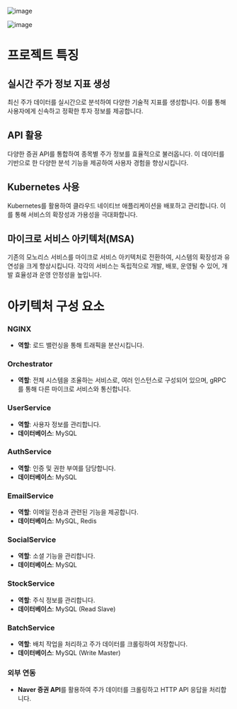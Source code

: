 ![image](https://github.com/user-attachments/assets/d959759f-bd80-4182-ab76-739423653e77)

![image](https://github.com/user-attachments/assets/b37b8dda-5374-46e3-8a6a-2c491eaf1504)


# 프로젝트 특징

## **실시간 주가 정보 지표 생성**
최신 주가 데이터를 실시간으로 분석하여 다양한 기술적 지표를 생성합니다. 이를 통해 사용자에게 신속하고 정확한 투자 정보를 제공합니다.

## **API 활용**
다양한 증권 API를 통합하여 종목별 주가 정보를 효율적으로 불러옵니다. 이 데이터를 기반으로 한 다양한 분석 기능을 제공하여 사용자 경험을 향상시킵니다.

## **Kubernetes 사용**
Kubernetes를 활용하여 클라우드 네이티브 애플리케이션을 배포하고 관리합니다. 이를 통해 서비스의 확장성과 가용성을 극대화합니다.

## **마이크로 서비스 아키텍처(MSA)**
기존의 모노리스 서비스를 마이크로 서비스 아키텍처로 전환하여, 시스템의 확장성과 유연성을 크게 향상시킵니다. 각각의 서비스는 독립적으로 개발, 배포, 운영될 수 있어, 개발 효율성과 운영 안정성을 높입니다.

# 아키텍처 구성 요소

### NGINX
- **역할**: 로드 밸런싱을 통해 트래픽을 분산시킵니다.

### Orchestrator
- **역할**: 전체 시스템을 조율하는 서비스로, 여러 인스턴스로 구성되어 있으며, gRPC를 통해 다른 마이크로 서비스와 통신합니다.

### UserService
- **역할**: 사용자 정보를 관리합니다.
- **데이터베이스**: MySQL

### AuthService
- **역할**: 인증 및 권한 부여를 담당합니다.
- **데이터베이스**: MySQL

### EmailService
- **역할**: 이메일 전송과 관련된 기능을 제공합니다.
- **데이터베이스**: MySQL, Redis

### SocialService
- **역할**: 소셜 기능을 관리합니다.
- **데이터베이스**: MySQL

### StockService
- **역할**: 주식 정보를 관리합니다.
- **데이터베이스**: MySQL (Read Slave)

### BatchService
- **역할**: 배치 작업을 처리하고 주가 데이터를 크롤링하여 저장합니다.
- **데이터베이스**: MySQL (Write Master)

### 외부 연동
- **Naver 증권 API**를 활용하여 주가 데이터를 크롤링하고 HTTP API 응답을 처리합니다.
